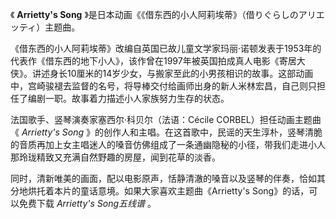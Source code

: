

《 **Arrietty's Song** 》是日本动画《《借东西的小人阿莉埃蒂》（借りぐらしのアリエッティ）主题曲。

《借东西的小人阿莉埃蒂》改编自英国已故儿童文学家玛丽·诺顿发表于1953年的代表作《借东西的地下小人》，该作曾在1997年被英国拍成真人电影《寄居大侠》。讲述身长10厘米的14岁少女，与搬家至此的小男孩相识的故事。这部动画中，宫崎骏褪去监督的名号，将导棒交付给画师出身的新人米林宏昌，自己则只担任了编剧一职。故事着力描述小人家族努力生存的状态。

法国歌手、竖琴演奏家塞西尔·科贝尔（法语：Cécile CORBEL）担任动画主题曲《 _Arrietty's Song_
》的创作人和主唱。在这首歌中，民谣的天生淳朴，竖琴清脆的音质再加上女主唱迷人的嗓音仿佛组成了一条通幽隐秘的小径，带我们走进小人那玲珑精致又充满自然野趣的房屋，闻到花草的淡香。

同时，清新唯美的画面，配以电影原声，恬静清澈的嗓音以及竖琴的伴奏，恰如其分地烘托着本片的童话意境。如果大家喜欢主题曲《Arrietty's
Song》的话，可以免费下载 _Arrietty's Song五线谱_ 。

